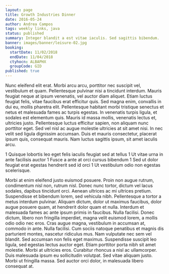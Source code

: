 ```yaml
---
layout: page
title: Growth Industries Dinner
date: 2016-05-24
author: Andrea Campos
tags: weekly links, java
status: published
summary: Integer blandit a est vitae iaculis. Sed sagittis bibendum.
banner: images/banner/leisure-02.jpg
booking:
  startDate: 11/02/2018
  endDate: 11/04/2018
  ctyhocn: ALBAPHX
  groupCode: GID
published: true
---
```

Nunc eleifend elit erat. Morbi arcu arcu, porttitor nec suscipit vel, vestibulum et quam. Pellentesque pulvinar nisi a tincidunt interdum. Mauris feugiat neque at ipsum venenatis, vel auctor diam aliquet. Etiam luctus feugiat felis, vitae faucibus erat efficitur quis. Sed magna enim, convallis in dui eu, mollis pharetra elit. Pellentesque habitant morbi tristique senectus et netus et malesuada fames ac turpis egestas. In venenatis turpis ligula, et sodales est elementum quis. Mauris id massa mollis, venenatis lectus et, ultricies justo. Pellentesque luctus efficitur sapien, non aliquam nunc porttitor eget. Sed vel nisl ac augue molestie ultricies at sit amet nisi. In nec velit sed ligula dignissim accumsan. Duis et mauris consectetur, placerat ipsum quis, consequat mauris. Nam luctus sagittis ipsum, sit amet iaculis arcu.

1 Quisque lobortis leo eget felis iaculis feugiat sed at tellus
1 Ut vitae urna in ante facilisis auctor
1 Fusce a ante at orci cursus bibendum
1 Sed ut dolor feugiat erat egestas hendrerit sed id orci
1 Ut vestibulum odio non egestas scelerisque.

Morbi at enim eleifend justo euismod posuere. Proin non augue rutrum, condimentum nisl non, rutrum nisl. Donec nunc tortor, dictum vel lacus sodales, dapibus tincidunt orci. Aenean ultrices ac mi ultrices pretium. Suspendisse et bibendum lorem, sed vehicula nibh. Pellentesque a tortor a metus interdum pulvinar. Aliquam dictum, dolor ut maximus faucibus, dolor augue posuere quam, at hendrerit dolor quam et nulla. Interdum et malesuada fames ac ante ipsum primis in faucibus. Nulla facilisi. Donec dictum, libero non fringilla imperdiet, magna velit euismod lorem, a mollis odio odio nec eros. Cras augue magna, vestibulum in accumsan at, commodo in ante. Nulla facilisi. Cum sociis natoque penatibus et magnis dis parturient montes, nascetur ridiculus mus.
Nam vulputate nec sem vel blandit. Sed accumsan non felis eget maximus. Suspendisse suscipit leo ligula, sed egestas lectus auctor eget. Etiam porttitor porta nibh sit amet molestie. Morbi at ultricies eros. Curabitur rhoncus a nisl ac ullamcorper. Duis malesuada ipsum eu sollicitudin volutpat. Sed vitae aliquam justo. Morbi ut fringilla massa. Sed auctor orci dolor, in malesuada libero consequat at.
